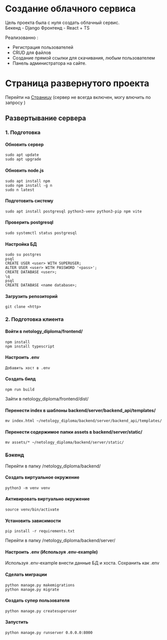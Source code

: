 
# Создание облачного сервиса 

Цель проекта была с нуля создать облачный сервис.  
Бекенд - Django
Фронтенд - React + TS

Реализованно : 

- Регистрация пользователей
- CRUD для файлов
- Создание прямой ссылки для скачивания, любым пользователем
- Панель администратора на сайте.
     

# Страница развернутого проекта

Перейти на [Страницу](http://79.174.80.115:8000/) (сервер не всегда включен, могу влючить по запросу )

## Развертывание сервера

### 1. Подготовка

#### Обновить сервер

    sudo apt update
    sudo apt upgrade

#### Обновить node.js

    sudo apt install npm
    sudo npm install -g n
    sudo n latest

#### Подготовить систему

    sudo apt install postgresql python3-venv python3-pip npm vite

#### Проверить postgresql

    sudo systemctl status postgresql

#### Настройка БД

    sudo su postgres
    psql
    CREATE USER <user> WITH SUPERUSER;
    ALTER USER <user> WITH PASSWORD '<pass>';
    CREATE DATABASE <user>;
    \q
    psql
    CREATE DATABASE <name database>;

#### Загрузить репозиторий

    git clone <http>

### 2. Подготовка клиента

#### Войти в netology_diploma/frontend/

    npm install
    npm install typescript

#### Настроить .env

    Добавить хост в .env

#### Создать билд

    npm run build

Зайти в netology_diploma/frontend/dist/

#### Перенести index в шаблоны backend/server/backend_api/templates/

    mv index.html ~/netology_diploma/backend/server/backend_api/templates/

#### Перенести содержимое папки assets в backend/server/static/

    mv assets/* ~/netology_diploma/backend/server/static/

### Бэкенд

Перейти в папку /netology_diploma/backend/

#### Создать виртуальное окружение

    python3 -m venv venv

#### Активировать виртуально окружение

    source venv/bin/activate

#### Установить зависимости

    pip install -r requirements.txt

Перейти в папку /netology_diploma/backend/server/

#### Настроить .env (Используя .env-example)

Используя .env-example внести данные БД и хоста. Сохранить как .env

#### Сделать миграции

    python manage.py makemigrations
    python manage.py migrate

#### Создать супер пользователя

    python manage.py createsuperuser

#### Запустить

    python manage.py runserver 0.0.0.0:8000
